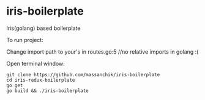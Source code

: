 # iris-boilerplate
Iris(golang) based boilerplate


To run project:

Change import path to your's in routes.go:5 //no relative imports in golang :(

Open terminal window:

```
git clone https://github.com/massanchik/iris-boilerplate
cd iris-redux-boilerplate
go get
go build && ./iris-boilerplate
```